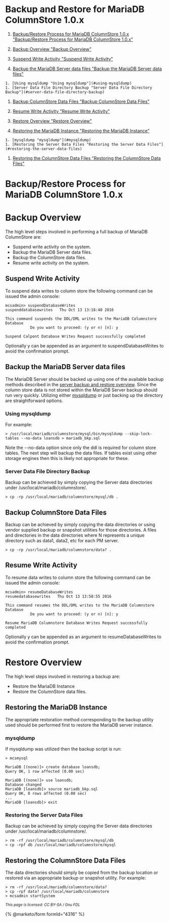 
# Backup and Restore for MariaDB ColumnStore 1.0.x

 
1. [Backup/Restore Process for MariaDB ColumnStore 1.0.x "Backup/Restore Process for MariaDB ColumnStore 1.0.x"](#backuprestore-process-for-mariadb-columnstore-10x)
1. [Backup Overview "Backup Overview"](#backup-overview) 

  1. [Suspend Write Activity "Suspend Write Activity"](#suspend-write-activity)
  1. [Backup the MariaDB Server data files "Backup the MariaDB Server data files"](#backup-the-mariadb-server-data-files) 

    1. [Using mysqldump "Using mysqldump"](#using-mysqldump)
    1. [Server Data File Directory Backup "Server Data File Directory Backup"](#server-data-file-directory-backup)
  1. [Backup ColumnStore Data Files "Backup ColumnStore Data Files"](#backup-columnstore-data-files)
  1. [Resume Write Activity "Resume Write Activity"](#resume-write-activity)
1. [Restore Overview "Restore Overview"](#restore-overview) 

  1. [Restoring the MariaDB Instance "Restoring the MariaDB Instance"](#restoring-the-mariadb-instance) 

    1. [mysqldump "mysqldump"](#mysqldump)
    1. [Restoring the Server Data Files "Restoring the Server Data Files"](#restoring-the-server-data-files)
  1. [Restoring the ColumnStore Data Files "Restoring the ColumnStore Data Files"](#restoring-the-columnstore-data-files)



# Backup/Restore Process for MariaDB ColumnStore 1.0.x


# Backup Overview


The high level steps involved in performing a full backup of MariaDB ColumnStore are:


* Suspend write activity on the system.
* Backup the MariaDB Server data files.
* Backup the ColumnStore data files.
* Resume write activity on the system.


## Suspend Write Activity


To suspend data writes to column store the following command can be issued the admin console:


```
mcsadmin> suspendDatabaseWrites
suspenddatabasewrites   Thu Oct 13 13:18:40 2016

This command suspends the DDL/DML writes to the MariaDB Columnstore Database
           Do you want to proceed: (y or n) [n]: y

Suspend Calpont Database Writes Request successfully completed
```


Optionally y can be appended as an argument to suspendDatabaseWrites to avoid the confirmation prompt.


## Backup the MariaDB Server data files


The MariaDB Server should be backed up using one of the available backup methods described in the [server backup and restore overview](https://app.gitbook.com/s/SsmexDFPv2xG2OTyO5yV/server-management/backing-up-and-restoring-databases/backup-and-restore-overview). Since the column store data is not stored within the MariaDB Server backup should run very quickly. Utilizing either [mysqldump](https://app.gitbook.com/s/SsmexDFPv2xG2OTyO5yV/clients-and-utilities/legacy-clients-and-utilities/mysqldump) or just backing up the directory are straightforward options.


### Using mysqldump


For example:


```
> /usr/local/mariadb/columnstore/mysql/bin/mysqldump --skip-lock-tables --no-data loansdb > mariadb_bkp.sql
```


Note the --no-data option since only the ddl is required for column store tables. The next step will backup the data files. If tables exist using other storage engines then this is likely not appropriate for these.


### Server Data File Directory Backup


Backup can be achieved by simply copying the Server data directories under /usr/local/mariadb/columnstore/.


```
> cp -rp /usr/local/mariadb/columnstore/mysql/db .
```


## Backup ColumnStore Data Files


Backup can be achieved by simply copying the data directories or using vendor supplied backup or snapshot utilities for those directories. A files and directories in the data<N> directories where N represents a unique directory such as data1, data2, etc for each PM server.


```
> cp -rp /usr/local/mariadb/columnstore/data? .
```


## Resume Write Activity


To resume data writes to column store the following command can be issued the admin console:


```
mcsadmin> resumeDatabaseWrites
resumedatabasewrites   Thu Oct 13 13:58:55 2016

This command resumes the DDL/DML writes to the MariaDB Columnstore Database
           Do you want to proceed: (y or n) [n]: y

Resume MariaDB Columnstore Database Writes Request successfully completed
```


Optionally y can be appended as an argument to resumeDatabaseWrites to avoid the confirmation prompt.


# Restore Overview


The high level steps involved in restoring a backup are:


* Restore the MariaDB Instance
* Restore the ColumnStore data files.


## Restoring the MariaDB Instance


The appropriate restoration method corresponding to the backup utility used should be performed first to restore the MariaDB server instance.


### mysqldump


If mysqldump was utilized then the backup script is run:


```
> mcsmysql

MariaDB [(none)]> create database loansdb;
Query OK, 1 row affected (0.00 sec)

MariaDB [(none)]> use loansdb;
Database changed
MariaDB [loansdb]> source mariadb_bkp.sql
Query OK, 0 rows affected (0.00 sec)
...
MariaDB [loansdb]> exit
```


### Restoring the Server Data Files


Backup can be achieved by simply copying the Server data directories under /usr/local/mariadb/columnstore/.


```
> rm -rf /usr/local/mariadb/columnstore/mysql/db
> cp -rpf db /usr/local/mariadb/columnstore/mysql
```


## Restoring the ColumnStore Data Files


The data<N> directories should simply be copied from the backup location or restored via an appropriate backup or snapshot utility. For example:


```
> rm -rf /usr/local/mariadb/columnstore/data?
> cp -rpf data? /usr/local/mariadb/columnstore
> mcsadmin startSystem
```


<sub>_This page is licensed: CC BY-SA / Gnu FDL_</sub>


{% @marketo/form formId="4316" %}
